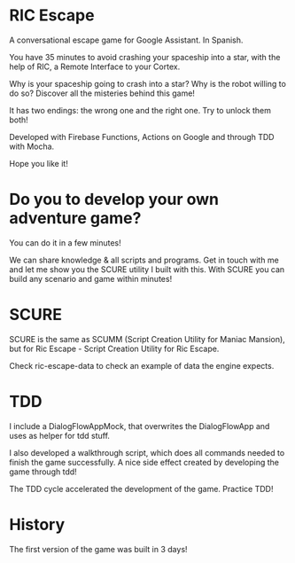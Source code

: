 # RIC Escape

A conversational escape game for Google Assistant. In Spanish.

You have 35 minutes to avoid crashing your spaceship into a star, with the help of RIC, 
a Remote Interface to your Cortex. 

Why is your spaceship going to crash into a star? Why is the robot willing to do so?
Discover all the misteries behind this game!

It has two endings: the wrong one and the right one. Try to unlock them both!

Developed with Firebase Functions, Actions on Google and through TDD with Mocha.

Hope you like it!

# Do you to develop your own adventure game?

You can do it in a few minutes!

We can share knowledge & all scripts and programs. Get in touch with me and let me show you 
the SCURE utility I built with this. With SCURE you can build any scenario and game within minutes!

# SCURE

SCURE is the same as SCUMM (Script Creation Utility for Maniac Mansion), 
but for Ric Escape - Script Creation Utility for Ric Escape.

Check ric-escape-data to check an example of data the engine expects.

# TDD

I include a DialogFlowAppMock, that overwrites the DialogFlowApp and uses as helper for tdd stuff.

I also developed a walkthrough script, which does all commands needed to finish the game
successfully. A nice side effect created by developing the game through tdd!

The TDD cycle accelerated the development of the game. Practice TDD!

# History 

The first version of the game was built in 3 days!
